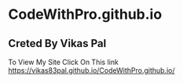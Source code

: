 # CodeWithPro.github.io

## Creted By Vikas Pal

To View My Site Click On This link https://vikas83pal.github.io/CodeWithPro.github.io/
